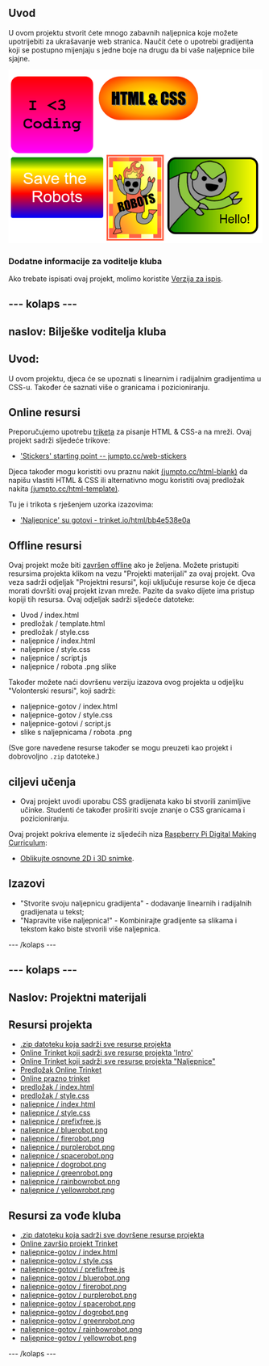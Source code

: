 ## Uvod

U ovom projektu stvorit ćete mnogo zabavnih naljepnica koje možete upotrijebiti za ukrašavanje web stranica. Naučit ćete o upotrebi gradijenta koji se postupno mijenjaju s jedne boje na drugu da bi vaše naljepnice bile sjajne.

![zaslona](images/stickers-finished.png)

### Dodatne informacije za voditelje kluba

Ako trebate ispisati ovaj projekt, molimo koristite [Verzija za ispis](https://projects.raspberrypi.org/en/projects/stickers/print).

## \--- kolaps \---

## naslov: Bilješke voditelja kluba

## Uvod:

U ovom projektu, djeca će se upoznati s linearnim i radijalnim gradijentima u CSS-u. Također će saznati više o granicama i pozicioniranju.

## Online resursi

Preporučujemo upotrebu [triketa](https://trinket.io/) za pisanje HTML & CSS-a na mreži. Ovaj projekt sadrži sljedeće trikove:

* ['Stickers' starting point -- jumpto.cc/web-stickers](http://jumpto.cc/web-stickers)

Djeca također mogu koristiti ovu praznu nakit [(jumpto.cc/html-blank)](http://jumpto.cc/html-blank) da napišu vlastiti HTML & CSS ili alternativno mogu koristiti ovaj predložak nakita [(jumpto.cc/html-template)](http://jumpto.cc/html-template).

Tu je i trikota s rješenjem uzorka izazovima:

* ['Naljepnice' su gotovi - trinket.io/html/bb4e538e0a](https://trinket.io/html/bb4e538e0a)

## Offline resursi

Ovaj projekt može biti [završen offline](https://www.codeclubprojects.org/en-GB/resources/webdev-working-offline/) ako je željena. Možete pristupiti resursima projekta klikom na vezu "Projekti materijali" za ovaj projekt. Ova veza sadrži odjeljak "Projektni resursi", koji uključuje resurse koje će djeca morati dovršiti ovaj projekt izvan mreže. Pazite da svako dijete ima pristup kopiji tih resursa. Ovaj odjeljak sadrži sljedeće datoteke:

* Uvod / index.html
* predložak / template.html
* predložak / style.css
* naljepnice / index.html
* naljepnice / style.css
* naljepnice / script.js
* naljepnice / robota .png slike

Također možete naći dovršenu verziju izazova ovog projekta u odjeljku "Volonterski resursi", koji sadrži:

* naljepnice-gotov / index.html
* naljepnice-gotov / style.css
* naljepnice-gotovi / script.js
* slike s naljepnicama / robota .png

(Sve gore navedene resurse također se mogu preuzeti kao projekt i dobrovoljno `.zip` datoteke.)

## ciljevi učenja

* Ovaj projekt uvodi uporabu CSS gradijenata kako bi stvorili zanimljive učinke. Studenti će također proširiti svoje znanje o CSS granicama i pozicioniranju. 

Ovaj projekt pokriva elemente iz sljedećih niza [Raspberry Pi Digital Making Curriculum](http://rpf.io/curriculum):

* [Oblikujte osnovne 2D i 3D snimke](https://www.raspberrypi.org/curriculum/design/creator).

## Izazovi

* "Stvorite svoju naljepnicu gradijenta" - dodavanje linearnih i radijalnih gradijenata u tekst;
* "Napravite više naljepnica!" - Kombinirajte gradijente sa slikama i tekstom kako biste stvorili više naljepnica.

\--- /kolaps \---

## \--- kolaps \---

## Naslov: Projektni materijali

## Resursi projekta

* [.zip datoteku koja sadrži sve resurse projekta](resources/stickers-project-resources.zip)
* [Online Trinket koji sadrži sve resurse projekta 'Intro'](http://jumpto.cc/web-intro)
* [Online Trinket koji sadrži sve resurse projekta "Naljepnice"](http://jumpto.cc/web-stickers)
* [Predložak Online Trinket](http://jumpto.cc/trinket-template)
* [Online prazno trinket](http://jumpto.cc/trinket-blank)
* [predložak / index.html](resources/template-index.html)
* [predložak / style.css](resources/template-style.css)
* [naljepnice / index.html](resources/stickers-index.html)
* [naljepnice / style.css](resources/stickers-style.css)
* [naljepnice / prefixfree.js](resources/stickers-prefixfree.js)
* [naljepnice / bluerobot.png](resources/stickers-bluerobot.png)
* [naljepnice / firerobot.png](resources/stickers-firerobot.png)
* [naljepnice / purplerobot.png](resources/stickers-purplerobot.png)
* [naljepnice / spacerobot.png](resources/stickers-spacerobot.png)
* [naljepnice / dogrobot.png](resources/stickers-dogrobot.png)
* [naljepnice / greenrobot.png](resources/stickers-greenrobot.png)
* [naljepnice / rainbowrobot.png](resources/stickers-rainbowrobot.png)
* [naljepnice / yellowrobot.png](resources/stickers-yellowrobot.png)

## Resursi za vođe kluba

* [.zip datoteku koja sadrži sve dovršene resurse projekta](resources/stickers-volunteer-resources.zip)
* [Online završio projekt Trinket](https://trinket.io/html/bb4e538e0a)
* [naljepnice-gotov / index.html](resources/stickers-finished-index.html)
* [naljepnice-gotov / style.css](resources/stickers-finished-style.css)
* [naljepnice-gotovi / prefixfree.js](resources/stickers-finished-prefixfree.js)
* [naljepnice-gotov / bluerobot.png](resources/stickers-finished-bluerobot.png)
* [naljepnice-gotov / firerobot.png](resources/stickers-finished-firerobot.png)
* [naljepnice-gotov / purplerobot.png](resources/stickers-finished-purplerobot.png)
* [naljepnice-gotov / spacerobot.png](resources/stickers-finished-spacerobot.png)
* [naljepnice-gotov / dogrobot.png](resources/stickers-finished-dogrobot.png)
* [naljepnice-gotov / greenrobot.png](resources/stickers-finished-greenrobot.png)
* [naljepnice-gotov / rainbowrobot.png](resources/stickers-finished-rainbowrobot.png)
* [naljepnice-gotov / yellowrobot.png](resources/stickers-finished-yellowrobot.png)

\--- /kolaps \---